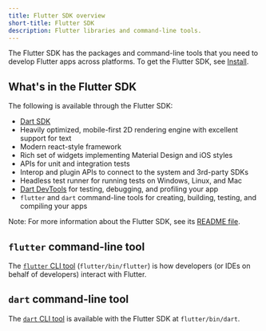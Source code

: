 ```yaml
---
title: Flutter SDK overview
short-title: Flutter SDK
description: Flutter libraries and command-line tools.
---
```


The Flutter SDK has the packages and command-line tools that you need to develop
Flutter apps across platforms. To get the Flutter SDK, see [Install][].

## What's in the Flutter SDK

The following is available through the Flutter SDK:

* [Dart SDK][]
* Heavily optimized, mobile-first 2D rendering engine with
  excellent support for text
* Modern react-style framework
* Rich set of widgets implementing Material Design and iOS styles
* APIs for unit and integration tests
* Interop and plugin APIs to connect to the system and 3rd-party SDKs
* Headless test runner for running tests on Windows, Linux, and Mac
* [Dart DevTools][] for testing, debugging, and profiling your app
* `flutter` and `dart` command-line tools for creating, building, testing,
  and compiling your apps

Note: For more information about the Flutter SDK, see its
[README file][].

## `flutter` command-line tool

The [`flutter` CLI tool][] (`flutter/bin/flutter`) is how developers
(or IDEs on behalf of developers) interact with Flutter.

## `dart` command-line tool

The [`dart` CLI tool][] is available with the Flutter SDK at `flutter/bin/dart`.

[Dart DevTools]: {{site.url}}/tools/devtools
[Dart SDK]: {{site.dart-site}}/tools/sdk
[`dart` CLI tool]: {{site.dart-site}}/tools/dart-tool
[`flutter` CLI tool]: {{site.url}}/reference/flutter-cli
[Install]: {{site.url}}/get-started/install
[README file]: {{site.repo.flutter}}/blob/master/README.md
